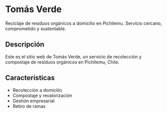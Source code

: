 # Tomás Verde

Reciclaje de residuos orgánicos a domicilio en Pichilemu. Servicio cercano, comprometido y sustentable.

## Descripción
Este es el sitio web de Tomás Verde, un servicio de recolección y compostaje de residuos orgánicos en Pichilemu, Chile.

## Características
- Recolección a domicilio
- Compostaje y revalorización
- Gestión empresarial
- Retiro de ramas

